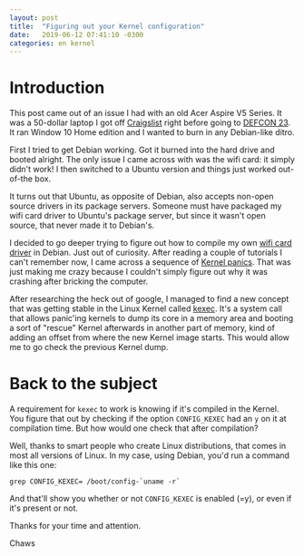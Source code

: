 ```yaml
---
layout: post
title:  "Figuring out your Kernel configuration"
date:   2019-06-12 07:41:10 -0300
categories: en kernel
---
```


# Introduction

This post came out of an issue I had with an old Acer Aspire V5 Series. It was a 50-dollar laptop I got off [Craigslist](https://washingtondc.craigslist.org/d/computers/search/sya) right before going to [DEFCON 23](https://www.defcon.org/). It ran Window 10 Home edition and I wanted to burn in any Debian-like ditro.

First I tried to get Debian working. Got it burned into the hard drive and booted alright. The only issue I came across with was the wifi card: it simply didn't work! I then switched to a Ubuntu version and things just worked out-of-the box. 

It turns out that Ubuntu, as opposite of Debian, also accepts non-open source drivers in its package servers. Someone must have packaged my wifi card driver to Ubuntu's package server, but since it wasn't open source, that never made it to Debian's.

I decided to go deeper trying to figure out how to compile my own [wifi card driver](https://github.com/chaws/broadcom-wl) in Debian. Just out of curiosity. After reading a couple of tutorials I can't remember now, I came across a sequence of [Kernel panics](https://en.wikipedia.org/wiki/Kernel_panic). That was just making me crazy because I couldn't simply figure out why it was crashing after bricking the computer.

After researching the heck out of google, I managed to find a new concept that was getting stable in the Linux Kernel called [kexec](https://en.wikipedia.org/wiki/Kexec). It's a system call that allows panic'ing kernels to dump its core in a memory area and booting a sort of "rescue" Kernel afterwards in another part of memory, kind of adding an offset from where the new Kernel image starts. This would allow me to go check the previous Kernel dump.

# Back to the subject

A requirement for `kexec` to work is knowing if it's compiled in the Kernel. You figure that out by checking if the option `CONFIG_KEXEC` had an `y` on it at compilation time. But how would one check that after compilation?

Well, thanks to smart people who create Linux distributions, that comes in most all versions of Linux. In my case, using Debian, you'd run a command like this one:

    grep CONFIG_KEXEC= /boot/config-`uname -r`

And that'll show you whether or not `CONFIG_KEXEC` is enabled (=y), or even if it's present or not.



Thanks for your time and attention.

Chaws
